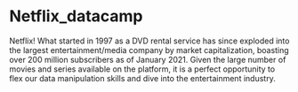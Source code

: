 # Netflix_datacamp
Netflix! What started in 1997 as a DVD rental service has since exploded into the largest entertainment/media company by market capitalization, boasting over 200 million subscribers as of January 2021.  Given the large number of movies and series available on the platform, it is a perfect opportunity to flex our data manipulation skills and dive into the entertainment industry. 


